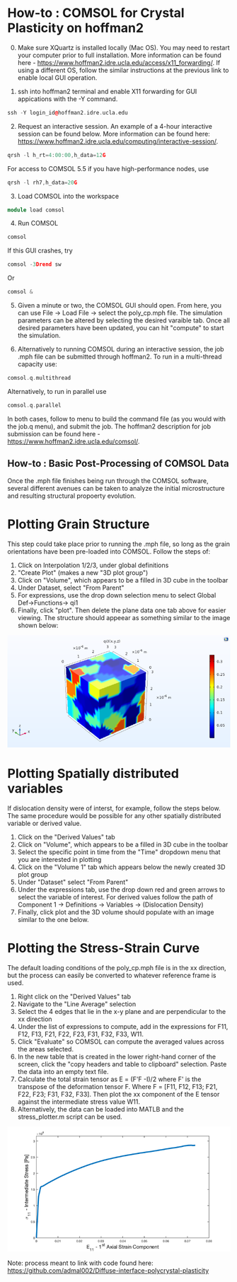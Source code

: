 # How-to : COMSOL for Crystal Plasticity on hoffman2


0. Make sure XQuartz is installed locally (Mac OS). You may need to restart your computer prior to full installation. More information can be found here - https://www.hoffman2.idre.ucla.edu/access/x11_forwarding/. If using a different OS, follow the similar instructions at the previous link to enable local GUI operation. 

1. ssh into hoffman2 terminal and enable X11 forwarding for GUI appications with the -Y command. 
```cpp
ssh -Y login_id@hoffman2.idre.ucla.edu
```

2. Request an interactive session. An example of a 4-hour interactive session can be found below. More information can be found here: https://www.hoffman2.idre.ucla.edu/computing/interactive-session/. 
```cpp
qrsh -l h_rt=4:00:00,h_data=12G
```
For access to COMSOL 5.5 if you have high-performance nodes, use
```cpp
qrsh -l rh7,h_data=20G
```

3. Load COMSOL into the workspace 
```cpp
module load comsol
```
4. Run COMSOL
```cpp
comsol
```
If this GUI crashes, try
```cpp
comsol -3Drend sw
```
Or 
```cpp
comsol &
```
5. Given a minute or two, the COMSOL GUI should open. From here, you can use File -> Load File -> select the poly_cp.mph file. The simulation parameters can be altered by selecting the desired varaible tab. Once all desired parameters have been updated, you can hit "compute" to start the simulation. 

6. Alternatively to running COMSOL during an interactive session, the job .mph file can be submitted through hoffman2. To run in a multi-thread capacity use:
```cpp
comsol.q.multithread
```
Alternatively, to run in parallel use
```cpp
comsol.q.parallel
```
In both cases, follow to menu to build the command file (as you would with the job.q menu), and submit the job. The hoffman2 description for job submission can be found here - https://www.hoffman2.idre.ucla.edu/comsol/. 

## How-to : Basic Post-Processing of COMSOL Data
Once the .mph file finishes being run through the COMSOL software, several different avenues can be taken to analyze the initial microstructure and resulting structural propoerty evolution. 


# Plotting Grain Structure 
This step could take place prior to running the .mph file, so long as the grain orientations have been pre-loaded into COMSOL. Follow the steps of:

1. Click on Interpolation 1/2/3, under global definitions
2. "Create Plot" (makes a new "3D plot group")
3. Click on "Volume", which appears to be a filled in 3D cube in the toolbar
4. Under Dataset, select "From Parent"
5. For expressions, use the drop down selection menu to select Global Def->Functions-> qi1
6. Finally, click "plot". Then delete the plane data one tab above for easier viewing. The structure should appeear as something similar to the image shown below:

<img src="https://github.com/cameronmcelfresh/images/blob/master/grain_orientation_comsol.png" width="700">

# Plotting Spatially distributed variables
If dislocation density were of interst, for example, follow the steps below. The same procedure would be possible for any other spatially distributed variable or derived value. 


1. Click on the "Derived Values" tab
2. Click on "Volume", which appears to be a filled in 3D cube in the toolbar
3. Select the specific point in time from the "Time" dropdown menu that you are interested in plotting
4. Click on the "Volume 1" tab which appears below the newly created 3D plot group
5. Under "Dataset" select "From Parent"
6. Under the expressions tab, use the drop down red and green arrows to select the variable of interest. For derived values follow the path of Component 1 -> Definitions -> Variables -> (Dislocation Density)
7. Finally, click plot and the 3D volume should populate with an image similar to the one below. 

# Plotting the Stress-Strain Curve
The default loading conditions of the poly_cp.mph file is in the xx direction, but the process can easily be converted to whatever reference frame is used.

1. Right click on the "Derived Values" tab
2. Navigate to the "Line Average" selection
3. Select the 4 edges that lie in the x-y plane and are perpendicular to the xx direction
4. Under the list of expressions to compute, add in the expressions for F11, F12, F13, F21, F22, F23, F31, F32, F33, W11. 
5. Click "Evaluate" so COMSOL can compute the averaged values across the areas selected. 
6. In the new table that is created in the lower right-hand corner of the screen, click the "copy headers and table to clipboard" selection. Paste the data into an empty text file. 
7. Calculate the total strain tensor as E = (F'F -I)/2 where F' is the transpose of the deformation tensor F. Where F = [F11, F12, F13; F21, F22, F23; F31, F32, F33]. Then plot the xx component of the E tensor against the intermediate stress value W11. 
8. Alternatively, the data can be loaded into MATLB and the stress_plotter.m script can be used. 

<img src="https://github.com/cameronmcelfresh/images/blob/master/stress_strain_test.png" width="700">



Note: process meant to link with code found here: https://github.com/admal002/Diffuse-interface-polycrystal-plasticity
